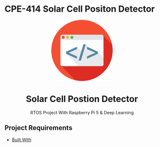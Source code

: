 # CPE-414 Solar Cell Positon Detector

<div align="center">

  <img src="assets/logo.png" alt="logo" width="200" height="auto" />
  <h1>Solar Cell Postion Detector</h1>
  
  <p>RTOS Project With Raspberry Pi 5 & Deep Learning</p>
</div>

<h2>Project Requirements</h2>
  <ul>
    <li><a href="#built-with">Built With</a></li>
  </ul>

